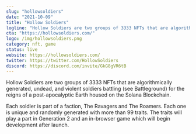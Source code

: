 ```yaml
---
slug: "hollowsoldiers"
date: "2021-10-09"
title: "Hollow Soldiers"
logline: "Hollow Soldiers are two groups of 3333 NFTs that are algorithmically generated, undead, and violent soldiers battling (see Battleground) for the reigns of a post-apocalyptic Earth housed on the Solana Blockchain."
cta: "https://hollowsoldiers.com/"
logo: /img/hollowsoldiers.png
category: nft, game
status: live
website: https://hollowsoldiers.com/
twitter: https://twitter.com/HollowSoldiers
discord: https://discord.com/invite/GkG8gVR6tB
---
```


Hollow Soldiers are two groups of 3333 NFTs that are algorithmically generated, undead, and violent soldiers battling (see Battleground) for the reigns of a post-apocalyptic Earth housed on the Solana Blockchain.

Each soldier is part of a faction, The Ravagers and The Roamers. Each one is unique and randomly generated with more than 99 traits. The traits will play a part in Generation 2 and an in-browser game which will begin development after launch.